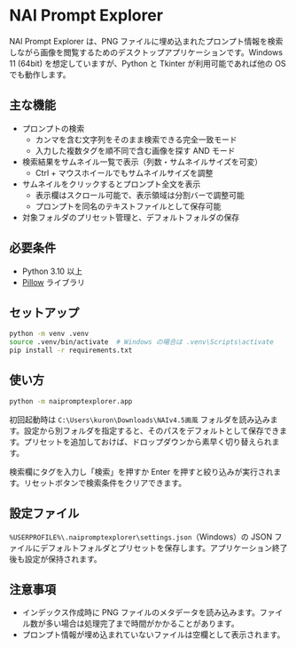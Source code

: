 # NAI Prompt Explorer

NAI Prompt Explorer は、PNG ファイルに埋め込まれたプロンプト情報を検索しながら画像を閲覧するためのデスクトップアプリケーションです。Windows 11 (64bit) を想定していますが、Python と Tkinter が利用可能であれば他の OS でも動作します。

## 主な機能

- プロンプトの検索
  - カンマを含む文字列をそのまま検索できる完全一致モード
  - 入力した複数タグを順不同で含む画像を探す AND モード
- 検索結果をサムネイル一覧で表示（列数・サムネイルサイズを可変）
  - Ctrl + マウスホイールでもサムネイルサイズを調整
- サムネイルをクリックするとプロンプト全文を表示
  - 表示欄はスクロール可能で、表示領域は分割バーで調整可能
  - プロンプトを同名のテキストファイルとして保存可能
- 対象フォルダのプリセット管理と、デフォルトフォルダの保存

## 必要条件

- Python 3.10 以上
- [Pillow](https://python-pillow.org/) ライブラリ

## セットアップ

```bash
python -m venv .venv
source .venv/bin/activate  # Windows の場合は .venv\Scripts\activate
pip install -r requirements.txt
```

## 使い方

```bash
python -m naipromptexplorer.app
```

初回起動時は `C:\Users\kuron\Downloads\NAIv4.5画風` フォルダを読み込みます。設定から別フォルダを指定すると、そのパスをデフォルトとして保存できます。プリセットを追加しておけば、ドロップダウンから素早く切り替えられます。

検索欄にタグを入力し「検索」を押すか Enter を押すと絞り込みが実行されます。リセットボタンで検索条件をクリアできます。

## 設定ファイル

`%USERPROFILE%\.naipromptexplorer\settings.json`（Windows）の JSON ファイルにデフォルトフォルダとプリセットを保存します。アプリケーション終了後も設定が保持されます。

## 注意事項

- インデックス作成時に PNG ファイルのメタデータを読み込みます。ファイル数が多い場合は処理完了まで時間がかかることがあります。
- プロンプト情報が埋め込まれていないファイルは空欄として表示されます。
